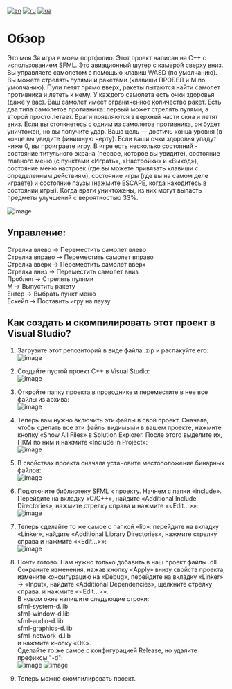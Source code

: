 [![en](https://img.shields.io/badge/Language-English-red.svg)](https://github.com/demianblogan/Game_4-Aircraft_Shooter/edit/main/README.md)
[![ru](https://img.shields.io/badge/Language-Russian-blue.svg)](https://github.com/demianblogan/Game_4-Aircraft_Shooter/edit/main/README.ru.md)
[![ua](https://img.shields.io/badge/Language-Ukrainian-green.svg)](https://github.com/demianblogan/Game_4-Aircraft_Shooter/edit/main/README.ua.md)

# **Обзор**<br />
Это моя 3я игра в моем портфолио. Этот проект написан на C++ с использованием SFML. Это авиационный шутер с камерой сверху вниз. Вы управляете самолетом с помощью клавиш WASD (по умолчанию). Вы можете стрелять пулями и ракетами (клавиши ПРОБЕЛ и М по умолчанию). Пули летят прямо вверх, ракеты пытаются найти самолет противника и лететь к нему. У каждого самолета есть очки здоровья (даже у вас). Ваш самолет имеет ограниченное количество ракет. Есть два типа самолетов противника: первый может стрелять пулями, а второй просто летает. Враги появляются в верхней части окна и летят вниз. Если вы столкнетесь с одним из самолетов противника, он будет уничтожен, но вы получите удар. Ваша цель — достичь конца уровня (в конце вы увидите финишную черту). Если ваши очки здоровья упадут ниже 0, вы проиграете игру. В игре есть несколько состояний - состояние титульного экрана (первое, которое вы увидите), состояние главного меню (с пунктами «Играть», «Настройки» и «Выход»), состояние меню настроек (где вы можете привязать клавиши с определенным действиям), состояние игры (где вы на самом деле играете) и состояние паузы (нажмите ESCAPE, когда находитесь в состоянии игры). Когда враги уничтожены, из них могут выпасть предметы улучшений с вероятностью 33%.

![image](https://github.com/demianblogan/Game_4-Aircraft_Shooter/assets/105989117/7861bf1a-6aed-4984-b622-1c11ea5dc7c2)

## **Управление:**<br />
Стрелка влево -> Переместить самолет влево<br />
Стрелка вправо -> Переместить самолет вправо<br />
Стрелка вверх -> Переместить самолет вверх<br />
Стрелка вниз -> Переместить самолет вниз<br />
Проблел -> Стрелять пулями<br />
M -> Выпустить ракету<br />
Ентер -> Выбрать пункт меню<br />
Ескейп -> Поставить игру на паузу<br />

## **Как создать и скомпилировать этот проект в Visual Studio?**<br />
1. Загрузите этот репозиторий в виде файла .zip и распакуйте его:<br />
![image](https://github.com/demianblogan/Game_4-Aircraft_Shooter/assets/105989117/536db98f-b1bd-40c9-983d-b31e1f2e235d)

2. Создайте пустой проект C++ в Visual Studio:<br />
![image](https://github.com/demianblogan/Game_4-Aircraft_Shooter/assets/105989117/f2da9908-e3c8-4840-bc92-62e61c981350)

3. Откройте папку проекта в проводнике и переместите в нее все файлы из архива:<br />
![image](https://github.com/demianblogan/Game_4-Aircraft_Shooter/assets/105989117/b01abf94-3866-45ca-86f6-a391e0669594)

4. Теперь вам нужно включить эти файлы в свой проект. Сначала, чтобы сделать все эти файлы видимыми в вашем проекте, нажмите кнопку «Show All Files» в Solution Explorer. После этого выделите их, ПКМ по ним и нажмите «Include in Project»:<br />
![image](https://github.com/demianblogan/Game_4-Aircraft_Shooter/assets/105989117/cc97cdb1-4229-4360-a4e2-585e5eee5149)

5. В свойствах проекта сначала установите местоположение бинарных файлов:<br />
![image](https://github.com/demianblogan/Game_4-Aircraft_Shooter/assets/105989117/eb8f3659-4cc5-4ca4-af5e-f0b2745aeec8)

6. Подключите библиотеку SFML к проекту. Начнем с папки «include». Перейдите на вкладку «C/C++», найдите «Additional Include Directories», нажмите стрелку справа и нажмите «<Edit...>»:<br />
![image](https://github.com/demianblogan/Game_4-Aircraft_Shooter/assets/105989117/cb80df18-c8eb-45de-9b49-aba7b8734c6e)

7. Теперь сделайте то же самое с папкой «lib»: перейдите на вкладку «Linker», найдите «Additional Library Directories», нажмите стрелку справа и нажмите «<Edit...>»:<br />
![image](https://github.com/demianblogan/Game_4-Aircraft_Shooter/assets/105989117/dbaa2397-b082-433f-94de-e9ceeb1836f2)

8. Почти готово. Нам нужно только добавить в наш проект файлы .dll. Сохраните изменения, нажав кнопку «Apply» внизу свойств проекта, измените конфигурацию на «Debug», перейдите на вкладку «Linker» -> «Input», найдите «Additional Dependencies», щелкните стрелку справа. и нажмите «<Edit...>».<br />
В новом окне напишите следующие строки:<br />
sfml-system-d.lib<br />
sfml-window-d.lib<br />
sfml-audio-d.lib<br />
sfml-graphics-d.lib<br />
sfml-network-d.lib<br />
и нажмите кнопку «ОК».<br />
Сделайте то же самое с конфигурацией Release, но удалите префиксы "-d":<br />
![image](https://github.com/demianblogan/Game_4-Aircraft_Shooter/assets/105989117/9d14f17b-bbf7-4705-81c1-8ef652ce94ea)
![image](https://github.com/demianblogan/Game_4-Aircraft_Shooter/assets/105989117/e87c4240-74da-4121-a74b-ba35a7bbc186)

9. Теперь можно скомпилировать проект.
